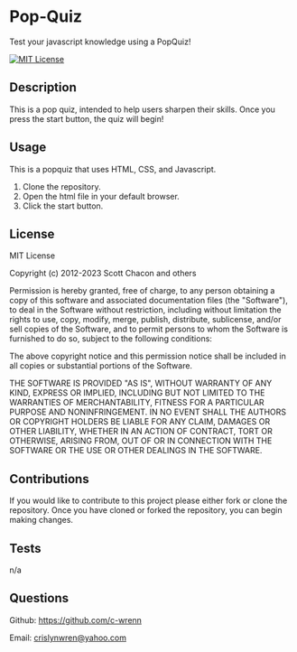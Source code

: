 # Pop-Quiz
Test your javascript knowledge using a PopQuiz!

[![MIT License](https://img.shields.io/badge/License-MIT-blue.svg)](https://opensource.org/licenses/MIT)

## Description
This is a pop quiz, intended to help users sharpen their skills. 
Once you press the start button, the quiz will begin!

## Usage
This is a popquiz that uses HTML, CSS, and Javascript.
1. Clone the repository.
2. Open the html file in your default browser.
3. Click the start button.

## License

MIT License

Copyright (c) 2012-2023 Scott Chacon and others

Permission is hereby granted, free of charge, to any person obtaining
a copy of this software and associated documentation files (the
"Software"), to deal in the Software without restriction, including
without limitation the rights to use, copy, modify, merge, publish,
distribute, sublicense, and/or sell copies of the Software, and to
permit persons to whom the Software is furnished to do so, subject to
the following conditions:

The above copyright notice and this permission notice shall be
included in all copies or substantial portions of the Software.

THE SOFTWARE IS PROVIDED "AS IS", WITHOUT WARRANTY OF ANY KIND,
EXPRESS OR IMPLIED, INCLUDING BUT NOT LIMITED TO THE WARRANTIES OF
MERCHANTABILITY, FITNESS FOR A PARTICULAR PURPOSE AND
NONINFRINGEMENT. IN NO EVENT SHALL THE AUTHORS OR COPYRIGHT HOLDERS BE
LIABLE FOR ANY CLAIM, DAMAGES OR OTHER LIABILITY, WHETHER IN AN ACTION
OF CONTRACT, TORT OR OTHERWISE, ARISING FROM, OUT OF OR IN CONNECTION
WITH THE SOFTWARE OR THE USE OR OTHER DEALINGS IN THE SOFTWARE.

## Contributions
If you would like to contribute to this project please either fork or clone the repository. Once you have cloned or forked the repository, you can begin making changes.

## Tests
n/a

## Questions
Github: https://github.com/c-wrenn

Email: crislynwren@yahoo.com